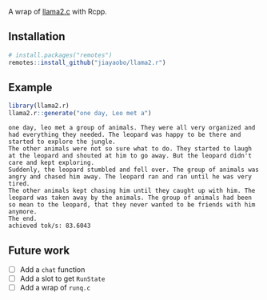 A wrap of [llama2.c](https://github.com/karpathy/llama2.c) with Rcpp.

## Installation

```r
# install.packages("remotes")
remotes::install_github("jiayaobo/llama2.r")
```

## Example

```r
library(llama2.r)
llama2.r::generate("one day, Leo met a")
```

```
one day, leo met a group of animals. They were all very organized and had everything they needed. The leopard was happy to be there and started to explore the jungle.
The other animals were not so sure what to do. They started to laugh at the leopard and shouted at him to go away. But the leopard didn't care and kept exploring.
Suddenly, the leopard stumbled and fell over. The group of animals was angry and chased him away. The leopard ran and ran until he was very tired.
The other animals kept chasing him until they caught up with him. The leopard was taken away by the animals. The group of animals had been so mean to the leopard, that they never wanted to be friends with him anymore.
The end.
achieved tok/s: 83.6043
```

## Future work

- [ ] Add a `chat` function
- [ ] Add a slot to get `RunState`
- [ ] Add a wrap of `runq.c`
